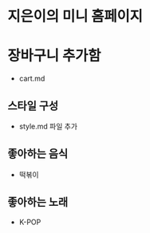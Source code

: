 # 지은이의 미니 홈페이지

# 장바구니 추가함

- cart.md

## 스타일 구성

- style.md 파일 추가

## 좋아하는 음식

- 떡볶이

## 좋아하는 노래

- K-POP
